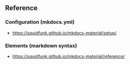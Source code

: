 
## Reference
### Configuration  (mkdocs.yml)
- https://squidfunk.github.io/mkdocs-material/setup/


### Elements (markdown syntax)
- https://squidfunk.github.io/mkdocs-material/reference/

